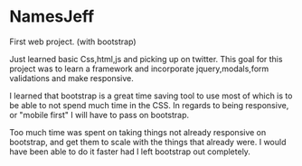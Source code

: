 # NamesJeff
First web project. (with bootstrap)

Just learned basic Css,html,js and picking up on twitter. This goal for this project was to learn a framework and incorporate jquery,modals,form validations and make responsive.

I learned that bootstrap is a great time saving tool to use most of which is to be able to not spend much time in the CSS. In regards to being responsive, or "mobile first" I will have to pass on bootstrap.

Too much time was spent on taking things not already responsive on bootstrap, and get them to scale with the things that already were. I would have been able to do it faster had I left bootstrap out completely.

